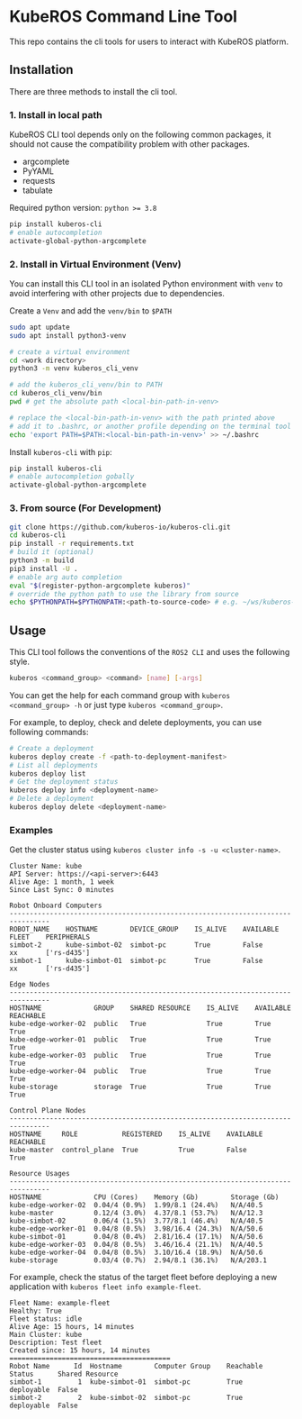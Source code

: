 # KubeROS Command Line Tool

This repo contains the cli tools for users to interact with KubeROS platform. 

## Installation

There are three methods to install the cli tool.


### 1. Install in local path
KubeROS CLI tool depends only on the following common packages, it should not cause the compatibility problem with other packages.
 - argcomplete
 - PyYAML
 - requests
 - tabulate

Required python version: `python >= 3.8`

```bash
pip install kuberos-cli
# enable autocompletion
activate-global-python-argcomplete
```



### 2. Install in Virtual Environment (Venv)

You can install this CLI tool in an isolated Python environment with `venv` to avoid interfering with other projects due to dependencies.

Create a `Venv` and add the `venv/bin` to `$PATH`
```bash
sudo apt update
sudo apt install python3-venv

# create a virtual environment
cd <work directory>
python3 -m venv kuberos_cli_venv

# add the kuberos_cli_venv/bin to PATH
cd kuberos_cli_venv/bin
pwd # get the absolute path <local-bin-path-in-venv>

# replace the <local-bin-path-in-venv> with the path printed above 
# add it to .bashrc, or another profile depending on the terminal tool you are using
echo 'export PATH=$PATH:<local-bin-path-in-venv>' >> ~/.bashrc
```

Install `kuberos-cli` with `pip`:
```bash
pip install kuberos-cli
# enable autocompletion gobally
activate-global-python-argcomplete
```


### 3. From source (For Development)

```bash
git clone https://github.com/kuberos-io/kuberos-cli.git
cd kuberos-cli
pip install -r requirements.txt
# build it (optional)
python3 -m build
pip3 install -U .
# enable arg auto completion
eval "$(register-python-argcomplete kuberos)"
# override the python path to use the library from source
echo $PYTHONPATH=$PYTHONPATH:<path-to-source-code> # e.g. ~/ws/kuberos-cli
```


## Usage
This CLI tool follows the conventions of the `ROS2 CLI` and uses the following style.
```bash
kuberos <command_group> <command> [name] [-args]
```
You can get the help for each command group with `kuberos <command_group> -h` or just type `kuberos <command_group>`.

For example, to deploy, check and delete deployments, you can use following commands:
```bash
# Create a deployment 
kuberos deploy create -f <path-to-deployment-manifest>
# List all deployments
kuberos deploy list
# Get the deployment status 
kuberos deploy info <deployment-name> 
# Delete a deployment
kuberos deploy delete <deployment-name>
```


### Examples

Get the cluster status using `kuberos cluster info -s -u <cluster-name>`. 
```t
Cluster Name: kube
API Server: https://<api-server>:6443
Alive Age: 1 month, 1 week
Since Last Sync: 0 minutes

Robot Onboard Computers
--------------------------------------------------------------------------------
ROBOT_NAME    HOSTNAME        DEVICE_GROUP    IS_ALIVE    AVAILABLE    FLEET    PERIPHERALS
simbot-2      kube-simbot-02  simbot-pc       True        False        xx       ['rs-d435']
simbot-1      kube-simbot-01  simbot-pc       True        False        xx       ['rs-d435']

Edge Nodes
--------------------------------------------------------------------------------
HOSTNAME             GROUP    SHARED RESOURCE    IS_ALIVE    AVAILABLE    REACHABLE
kube-edge-worker-02  public   True               True        True         True
kube-edge-worker-01  public   True               True        True         True
kube-edge-worker-03  public   True               True        True         True
kube-edge-worker-04  public   True               True        True         True
kube-storage         storage  True               True        True         True

Control Plane Nodes
--------------------------------------------------------------------------------
HOSTNAME     ROLE           REGISTERED    IS_ALIVE    AVAILABLE    REACHABLE
kube-master  control_plane  True          True        False        True

Resource Usages
--------------------------------------------------------------------------------
HOSTNAME             CPU (Cores)    Memory (Gb)        Storage (Gb)
kube-edge-worker-02  0.04/4 (0.9%)  1.99/8.1 (24.4%)   N/A/40.5
kube-master          0.12/4 (3.0%)  4.37/8.1 (53.7%)   N/A/12.3
kube-simbot-02       0.06/4 (1.5%)  3.77/8.1 (46.4%)   N/A/40.5
kube-edge-worker-01  0.04/8 (0.5%)  3.98/16.4 (24.3%)  N/A/50.6
kube-simbot-01       0.04/8 (0.4%)  2.81/16.4 (17.1%)  N/A/50.6
kube-edge-worker-03  0.04/8 (0.5%)  3.46/16.4 (21.1%)  N/A/40.5
kube-edge-worker-04  0.04/8 (0.5%)  3.10/16.4 (18.9%)  N/A/50.6
kube-storage         0.03/4 (0.7%)  2.94/8.1 (36.1%)   N/A/203.1
```


For example, check the status of the target fleet before deploying a new application with `kuberos fleet info example-fleet`. 

```t
Fleet Name: example-fleet
Healthy: True
Fleet status: idle
Alive Age: 15 hours, 14 minutes
Main Cluster: kube
Description: Test fleet
Created since: 15 hours, 14 minutes
========================================
Robot Name      Id  Hostname        Computer Group    Reachable    Status      Shared Resource
simbot-1         1  kube-simbot-01  simbot-pc         True         deployable  False
simbot-2         2  kube-simbot-02  simbot-pc         True         deployable  False
```


